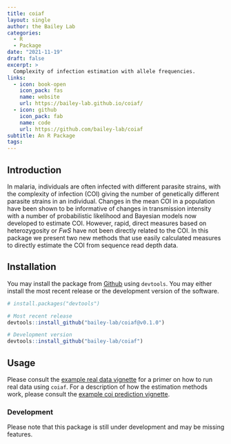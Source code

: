 ```yaml
---
title: coiaf
layout: single
author: the Bailey Lab
categories:
  - R
  - Package
date: "2021-11-19"
draft: false
excerpt: >
  Complexity of infection estimation with allele frequencies.
links:
  - icon: book-open
    icon_pack: fas
    name: website
    url: https://bailey-lab.github.io/coiaf/
  - icon: github
    icon_pack: fab
    name: code
    url: https://github.com/bailey-lab/coiaf
subtitle: An R Package
tags:
---
```


## Introduction

In malaria, individuals are often infected with different parasite
strains, with the complexity of infection (COI) giving the number of
genetically different parasite strains in an individual. Changes in the
mean COI in a population have been shown to be informative of changes in
transmission intensity with a number of probabilistic likelihood and
Bayesian models now developed to estimate COI. However, rapid, direct
measures based on heterozygosity or _FwS_ have not been directly related
to the COI. In this package we present two new methods that use easily
calculated measures to directly estimate the COI from sequence read
depth data.

## Installation

You may install the package from
[Github](https://github.com/bailey-lab/coiaf) using `devtools`. You may
either install the most recent release or the development version of the
software.

```r
# install.packages("devtools")

# Most recent release
devtools::install_github("bailey-lab/coiaf@v0.1.0")

# Development version
devtools::install_github("bailey-lab/coiaf")
```

## Usage

Please consult the [example real data
vignette](https://github.com/bailey-lab/coiaf/blob/main/analysis/vignettes/example_real_data.Rmd)
for a primer on how to run real data using `coiaf`. For a description of
how the estimation methods work, please consult the [example coi
prediction
vignette](https://github.com/bailey-lab/coiaf/blob/main/analysis/vignettes/example_coi_prediction.Rmd).

<!-- In order to run real data, please refer to the Articles drop down menu. Several -->
<!-- articles are provided which detail how the algorithm works, how data was  -->
<!-- simulated to test the algorithm, and importantly how to run real data. -->
<!-- A short example on running real data is included and outlines the necessary -->
<!-- data structure as well as the commands to run. -->

### Development

Please note that this package is still under development and may be
missing features.
